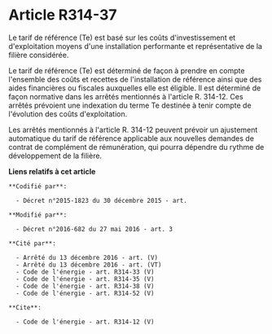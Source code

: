 # Article R314-37

Le tarif de référence (Te) est basé sur les coûts d'investissement et d'exploitation moyens d'une installation performante et
représentative de la filière considérée. 

Le tarif de référence (Te) est déterminé de façon à prendre en compte l'ensemble des coûts et recettes de l'installation de
référence ainsi que des aides financières ou fiscales auxquelles elle est éligible. Il est déterminé de façon normative dans
les arrêtés mentionnés à l'article R. 314-12. Ces arrêtés prévoient une indexation du terme Te destinée à tenir compte de
l'évolution des coûts d'exploitation. 

Les arrêtés mentionnés à l'article R. 314-12 peuvent prévoir un ajustement automatique du tarif de référence applicable aux
nouvelles demandes de contrat de complément de rémunération, qui pourra dépendre du rythme de développement de la filière.

**Liens relatifs à cet article**

	**Codifié par**:

	  - Décret n°2015-1823 du 30 décembre 2015 - art.

	**Modifié par**:

	  - Décret n°2016-682 du 27 mai 2016 - art. 3

	**Cité par**:

	  - Arrêté du 13 décembre 2016 - art. (V)
	  - Arrêté du 13 décembre 2016 - art. (VT)
	  - Code de l'énergie - art. R314-33 (V)
	  - Code de l'énergie - art. R314-35 (V)
	  - Code de l'énergie - art. R314-38 (V)
	  - Code de l'énergie - art. R314-52 (V)

	**Cite**:

	  - Code de l'énergie - art. R314-12 (V)
